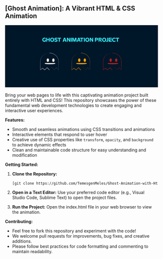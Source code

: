 ## [Ghost Animation]: A Vibrant HTML & CSS Animation

!["alt text"](image/pic1.png)

Bring your web pages to life with this captivating animation project built entirely with HTML and CSS!  This repository showcases the power of these fundamental web development technologies to create engaging and interactive user experiences.

**Features:**
   * Smooth and seamless animations using CSS transitions and animations 
   * Interactive elements that respond to user hover 
   * Creative use of CSS properties like `transform`, `opacity`, and `background` to achieve dynamic effects 
   * Clean and maintainable code structure for easy understanding and modification

**Getting Started:**

1. **Clone the Repository:**

   ```bash
   [git clone https://github.com/TemesgenMeles/Ghost-Animation-with-Html-and-CSS.git](https://github.com/TemesgenMeles/Ghost-Animation-with-Html-and-CSS.git)

2. **Open in a Text Editor:** Use your preferred code editor (e.g., Visual Studio Code, Sublime Text) to open the project files.
3. **Run the Project:** Open the index.html file in your web browser to view the animation.

**Contributing:**

   * Feel free to fork this repository and experiment with the code!
   * We welcome pull requests for improvements, bug fixes, and creative additions.
   * Please follow best practices for code formatting and commenting to maintain readability.
